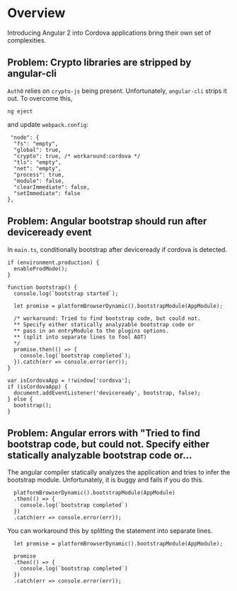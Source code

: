 Overview
==========

Introducing Angular 2 into Cordova applications bring their own set of complexities.

Problem: Crypto libraries are stripped by angular-cli
-----------------------------------------------------

`Auth0` relies on `crypto-js` being present. Unfortunately, `angular-cli` strips it out. To overcome this, 

    ng eject
    
and update `webpack.config`:

     "node": {
      "fs": "empty",
      "global": true,
      "crypto": true, /* workaround:cordova */
      "tls": "empty",
      "net": "empty",
      "process": true,
      "module": false,
      "clearImmediate": false,
      "setImmediate": false
    },
    
Problem: Angular bootstrap should run after deviceready event  
--------------------------------------------------------------------

In `main.ts`, conditionally bootstrap after deviceready if cordova is detected.

    if (environment.production) {
      enableProdMode();
    }

    function bootstrap() {
      console.log(`bootstrap started`);

      let promise = platformBrowserDynamic().bootstrapModule(AppModule);

      /* workaround: Tried to find bootstrap code, but could not. 
      ** Specify either statically analyzable bootstrap code or 
      ** pass in an entryModule to the plugins options. 
      ** (split into separate lines to fool AOT)
      */
      promise.then(() => {
        console.log(`bootstrap completed`);
      }).catch(err => console.error(err));      
    }

    var isCordovaApp = !!window['cordova'];
    if (isCordovaApp) {
      document.addEventListener('deviceready', bootstrap, false);
    } else {
      bootstrap();
    }
    
Problem: Angular errors with "Tried to find bootstrap code, but could not. Specify either statically analyzable bootstrap code or...
--------

The angular compiler statically analyzes the application and 
tries to infer the bootstrap module. Unfortunately, it is buggy
and fails if you do this.

      platformBrowserDynamic().bootstrapModule(AppModule)
      .then(() => {
        console.log(`bootstrap completed`)
      })
      .catch(err => console.error(err));
      
You can workaround this by splitting the statement into separate lines.

      let promise = platformBrowserDynamic().bootstrapModule(AppModule);
      
      promise
      .then(() => {
        console.log(`bootstrap completed`)
      })
      .catch(err => console.error(err));
